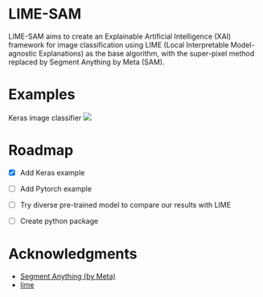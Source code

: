 # LIME-SAM
LIME-SAM aims to create an Explainable Artificial Intelligence (XAI) framework for image classification using LIME (Local Interpretable Model-agnostic Explanations) as the base algorithm, with the super-pixel method replaced by Segment Anything by Meta (SAM).




# Examples
Keras image classifier  <a href="https://colab.research.google.com/drive/1bj6B-O47NHpqsWovOrVZcpWNhIfO56sj?usp=sharing" target="_blank">
    <img src="https://colab.research.google.com/assets/colab-badge.svg"/>
</a>


<!-- ROADMAP -->
# Roadmap

- [x] Add Keras example
- [ ] Add Pytorch example
- [ ] Try diverse pre-trained model to compare our results with LIME
- [ ] Create python package


# Acknowledgments
* [Segment Anything (by Meta)](https://github.com/facebookresearch/segment-anything)
* [lime](https://github.com/marcotcr/lime)

